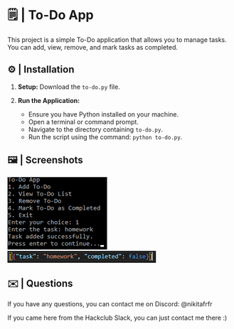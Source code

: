 # 🗒️ | To-Do App

This project is a simple To-Do application that allows you to manage tasks. You can add, view, remove, and mark tasks as completed.

## ⚙️ | Installation

1. **Setup:** Download the `to-do.py` file.

2. **Run the Application:**
   - Ensure you have Python installed on your machine.
   - Open a terminal or command prompt.
   - Navigate to the directory containing `to-do.py`.
   - Run the script using the command: `python to-do.py`.

## 🖼️ | Screenshots

![Screenshot](screenshot1.png)
![Screenshot](screenshot2.png)

## ✉️ | Questions

If you have any questions, you can contact me on Discord: @nikitafrfr

If you came here from the Hackclub Slack, you can just contact me there :)